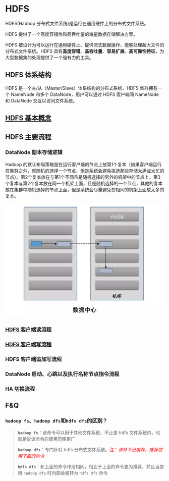 # HDFS

HDFS(Hadoop 分布式文件系统)是运行在通用硬件上的分布式文件系统。

HDFS 提供了一个高度容错性和高吞吐量的海量数据存储解决方案。

HDFS 被设计为可以运行在通用硬件上、提供流式数据操作、能够处理超大文件的分布式文件系统。HDFS 具有**高度容错**、**高吞吐量**、**容易扩展**、**高可靠性特征**，为大型数据集的处理提供了一个强有力的工具。

## HDFS 体系结构

HDFS 是一个主/从（Master/Slave）体系结构的分布式系统，HDFS 集群拥有一个 NameNode 和多个 DataNode，用户可以通过 HDFS 客户端同 NameNode 和 DataNode 交互以访问文件系统。

## [HDFS 基本概念](Hadoop/HDFS/HDFS核心概念.md)

## HDFS 主要流程

### DataNode 副本存储逻辑

Hadoop 的默认布局策略是在运行客户端的节点上放第1个复本（如果客户端运行在集群之外，就随机的选择一个节点，但是系统会避免挑选那些存储太满或太忙的节点）。第2个复本放在与第1个不同且是随机选择的另外的机架中的节点上。第3个复本与第2个复本放在同一个机架上面，且是随机选择的一个节点，其他的复本放在集群中随机选择的节点上面，但是系统会尽量避免在相同的机架上面放太多的复本。 

![img](images/169066e2c4d6d824.png)

### [HDFS 客户端读流程](Hadoop/HDFS/HDFS的存储原理.md)

### [HDFS 客户端写流程](Hadoop/HDFS/HDFS的存储原理.md)

### HDFS 客户端追加写流程

### DataNode 启动、心跳以及执行名称节点指令流程

### HA 切换流程

## F&Q

### `hadoop fs`、`hadoop dfs`和`hdfs dfs`的区别？

> **`hadoop fs`**：该命令可以用于其他文件系统，不止是 hdfs 文件系统内，也就是说该命令的使用范围更广
>
> **`hadoop dfs`**：专门针对 hdfs 分布式文件系统。<font color='red'>注：*该命令已废弃，推荐使用下面的命令*</font>
>
> **`hdfs dfs`**：和上面的命令作用相同，相比于上面的命令更为推荐，并且当使用 `hadoop dfs` 时内部会被转为 `hdfs dfs` 命令

















